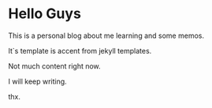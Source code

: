 # Hello Guys

This is a personal blog about me learning and some memos.

It`s template is accent from jekyll templates.

Not much content right now.

I will keep writing.

thx.
